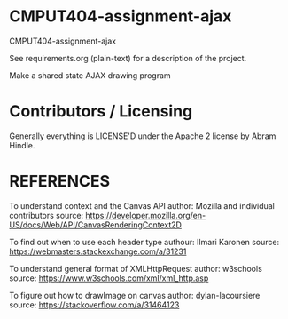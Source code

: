 CMPUT404-assignment-ajax
==============================

CMPUT404-assignment-ajax

See requirements.org (plain-text) for a description of the project.

Make a shared state AJAX drawing program

Contributors / Licensing
========================

Generally everything is LICENSE'D under the Apache 2 license by Abram Hindle.


REFERENCES
========================

To understand context and the Canvas API
author: Mozilla and individual contributors
source: https://developer.mozilla.org/en-US/docs/Web/API/CanvasRenderingContext2D

To find out when to use each header type
authour: Ilmari Karonen
source: https://webmasters.stackexchange.com/a/31231

To understand general format of XMLHttpRequest
author: w3schools
source: https://www.w3schools.com/xml/xml_http.asp

To figure out how to drawImage on canvas
author: dylan-lacoursiere
source: https://stackoverflow.com/a/31464123



